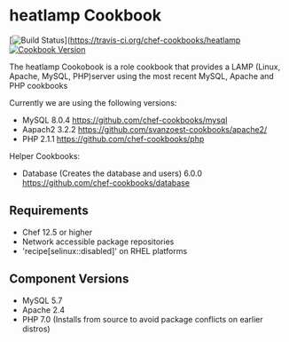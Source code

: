 # heatlamp Cookbook

[![Build Status](https://travis-ci.org/chef-cookbooks/heatlamp.svg?branch=master)](https://travis-ci.org/chef-cookbooks/heatlamp [![Cookbook Version](https://img.shields.io/cookbook/v/heatlamp.svg)](https://supermarket.chef.io/cookbooks/heatlamp)

The heatlamp Cookobook is a role cookbook that provides a LAMP (Linux, Apache, MySQL, PHP)server using the most recent MySQL, Apache and PHP cookbooks

Currently we are using the following versions:

- MySQL 8.0.4 https://github.com/chef-cookbooks/mysql
- Aapach2 3.2.2 https://github.com/svanzoest-cookbooks/apache2/
- PHP 2.1.1 https://github.com/chef-cookbooks/php

Helper Cookbooks:

- Database (Creates the database and users) 6.0.0 https://github.com/chef-cookbooks/database

## Requirements

- Chef 12.5 or higher
- Network accessible package repositories
- 'recipe[selinux::disabled]' on RHEL platforms

## Component Versions

- MySQL 5.7
- Apache 2.4
- PHP 7.0 (Installs from source to avoid package conflicts on earlier distros)
